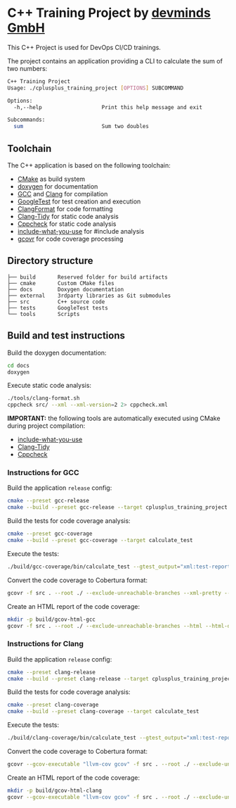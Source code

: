 # C++ Training Project by [devminds GmbH](https://devminds.ch)

This C++ Project is used for DevOps CI/CD trainings.

The project contains an application providing a CLI to calculate the sum of two numbers:

```bash
C++ Training Project
Usage: ./cplusplus_training_project [OPTIONS] SUBCOMMAND

Options:
  -h,--help                   Print this help message and exit

Subcommands:
  sum                         Sum two doubles
```


## Toolchain

The C++ application is based on the following toolchain:

* [CMake](https://cmake.org/) as build system
* [doxygen](https://doxygen.ln/) for documentation
* [GCC](https://gcc.gnu.org/) and [Clang](https://clang.llvm.org/) for compilation
* [GoogleTest](https://github.com/google/googletest) for test creation and execution
* [ClangFormat](https://clang.llvm.org/docs/ClangFormat.html) for code formatting
* [Clang-Tidy](https://clang.llvm.org/extra/clang-tidy/) for static code analysis
* [Cppcheck](https://cppcheck.sourceforge.io/) for static code analysis
* [include-what-you-use](https://include-what-you-use.org/) for #include analysis
* [gcovr](https://gcovr.com/en/stable/) for code coverage processing


## Directory structure

```
├── build       Reserved folder for build artifacts
├── cmake       Custom CMake files
├── docs        Doxygen documentation
├── external    3rdparty libraries as Git submodules
├── src         C++ source code
├── tests       GoogleTest tests
└── tools       Scripts
```


## Build and test instructions

Build the doxygen documentation:

```bash
cd docs
doxygen
```

Execute static code analysis:

```bash
./tools/clang-format.sh
cppcheck src/ --xml --xml-version=2 2> cppcheck.xml
```

**IMPORTANT:** the following tools are automatically executed using CMake during project compilation:

* [include-what-you-use](https://include-what-you-use.org/)
* [Clang-Tidy](https://clang.llvm.org/extra/clang-tidy/)
* [Cppcheck](https://cppcheck.sourceforge.io/)


### Instructions for GCC

Build the application `release` config:

```bash
cmake --preset gcc-release
cmake --build --preset gcc-release --target cplusplus_training_project
```

Build the tests for code coverage analysis:

```bash
cmake --preset gcc-coverage
cmake --build --preset gcc-coverage --target calculate_test
```

Execute the tests:

```bash
./build/gcc-coverage/bin/calculate_test --gtest_output="xml:test-report-gcc.xml"
```

Convert the code coverage to Cobertura format:

```bash
gcovr -f src . --root ./ --exclude-unreachable-branches --xml-pretty --print-summary -o "coverage-gcc.xml"
```

Create an HTML report of the code coverage:

```bash
mkdir -p build/gcov-html-gcc
gcovr -f src . --root ./ --exclude-unreachable-branches --html --html-details -o "build/gcov-html-gcc/index.html"
```


### Instructions for Clang

Build the application `release` config:

```bash
cmake --preset clang-release
cmake --build --preset clang-release --target cplusplus_training_project
```


Build the tests for code coverage analysis:

```bash
cmake --preset clang-coverage
cmake --build --preset clang-coverage --target calculate_test
```

Execute the tests:

```bash
./build/clang-coverage/bin/calculate_test --gtest_output="xml:test-report-clang.xml"
```

Convert the code coverage to Cobertura format:

```bash
gcovr --gcov-executable "llvm-cov gcov" -f src . --root ./ --exclude-unreachable-branches --xml-pretty --print-summary -o "coverage-clang.xml"
```

Create an HTML report of the code coverage:

```bash
mkdir -p build/gcov-html-clang
gcovr --gcov-executable "llvm-cov gcov" -f src . --root ./ --exclude-unreachable-branches --html --html-details -o "build/gcov-html-clang/index.html"
```
